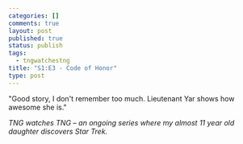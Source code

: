 ```yaml
--- 
categories: []
comments: true
layout: post
published: true
status: publish
tags: 
  - tngwatchestng
title: "S1:E3 - Code of Honor"
type: post
---
```

"Good story, I don't remember too much. Lieutenant Yar shows how awesome she is."

<div>

<em>TNG watches TNG – an ongoing series where my almost 11 year old daughter discovers Star Trek.</em>

</div>
